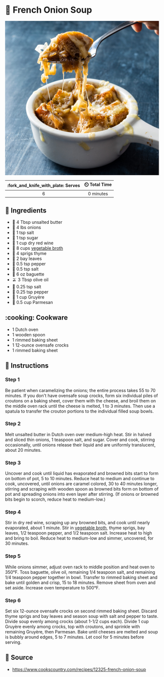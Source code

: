 # :onion: French Onion Soup

![French Onion Soup](../assets/images/french-onion-soup.jpg)

| :fork_and_knife_with_plate: Serves | :timer_clock: Total Time |
|:----------------------------------:|:-----------------------: |
| 6 | 0 minutes |

## :salt: Ingredients

- :butter: 4 Tbsp unsalted butter
- :onion: 4 lbs onions
- :salt: 1 tsp salt
- :candy: 1 tsp sugar
- :wine_glass: 1 cup dry red wine
- :stew: 8 cups [vegetable broth][1]
- :herb: 4 sprigs thyme
- :fallen_leaf: 2 bay leaves
- :salt: 0.5 tsp pepper
- :salt: 0.5 tsp salt
- :baguette_bread: 6 oz baguette
- :olive: 3 Tbsp olive oil
- :salt: 0.25 tsp salt
- :salt: 0.25 tsp pepper
- :cheese: 1 cup Gruyère
- :cheese: 0.5 cup Parmesan

## :cooking: Cookware

- 1 Dutch oven
- 1 wooden spoon
- 1 rimmed baking sheet
- 1 12-ounce ovensafe crocks
- 1 rimmed baking sheet

## :pencil: Instructions

### Step 1

Be patient when caramelizing the onions; the entire process takes 55 to 70 minutes. If you don't have ovensafe soup
crocks, form six individual piles of croutons on a baking sheet, cover them with the cheese, and broil them on the
middle oven rack until the cheese is melted, 1 to 3 minutes. Then use a spatula to transfer the crouton portions to the
individual filled soup bowls.

### Step 2

Melt unsalted butter in Dutch oven over medium-high heat. Stir in halved and sliced thin onions, 1 teaspoon salt, and
sugar. Cover and cook, stirring occasionally, until onions release their liquid and are uniformly translucent, about 20
minutes.

### Step 3

Uncover and cook until liquid has evaporated and browned bits start to form on bottom of pot, 5 to 10 minutes. Reduce
heat to medium and continue to cook, uncovered, until onions are caramel colored, 30 to 40 minutes longer, stirring and
scraping with wooden spoon as browned bits form on bottom of pot and spreading onions into even layer after stirring.
(If onions or browned bits begin to scorch, reduce heat to medium-low.)

### Step 4

Stir in dry red wine, scraping up any browned bits, and cook until nearly evaporated, about 1 minute. Stir in
[vegetable broth][1], thyme sprigs, bay leaves, 1/2 teaspoon pepper, and 1/2 teaspoon salt. Increase heat to high and
bring to boil. Reduce heat to medium-low and simmer, uncovered, for 30 minutes.

### Step 5

While onions simmer, adjust oven rack to middle position and heat oven to 350°F. Toss baguette, olive oil, remaining
1/4 teaspoon salt, and remaining 1/4 teaspoon pepper together in bowl. Transfer to rimmed baking sheet and bake until
golden and crisp, 15 to 18 minutes. Remove sheet from oven and set aside. Increase oven temperature to 500°F.

### Step 6

Set six 12-ounce ovensafe crocks on second rimmed baking sheet. Discard thyme sprigs and bay leaves and season soup with
salt and pepper to taste. Divide soup evenly among crocks (about 1-1/2 cups each). Divide 1 cup Gruyère evenly among
crocks, top with croutons, and sprinkle with remaining Gruyère, then Parmesan. Bake until cheeses are melted and soup
is bubbly around edges, 5 to 7 minutes. Let cool for 5 minutes before serving.

## :link: Source

- <https://www.cookscountry.com/recipes/12325-french-onion-soup>

[1]: <../ingredients/vegetable-broth.md>
